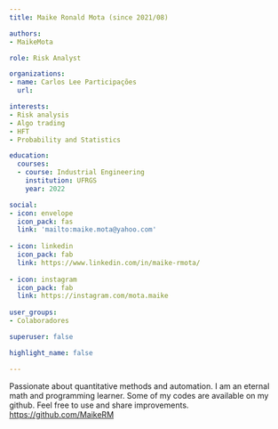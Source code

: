 ```yaml
---
title: Maike Ronald Mota (since 2021/08)

authors:
- MaikeMota

role: Risk Analyst

organizations:
- name: Carlos Lee Participações
  url:

interests:
- Risk analysis
- Algo trading
- HFT
- Probability and Statistics

education:
  courses:
  - course: Industrial Engineering
    institution: UFRGS
    year: 2022

social:    
- icon: envelope
  icon_pack: fas
  link: 'mailto:maike.mota@yahoo.com'
  
- icon: linkedin
  icon_pack: fab
  link: https://www.linkedin.com/in/maike-rmota/
  
- icon: instagram
  icon_pack: fab
  link: https://instagram.com/mota.maike
  
user_groups:
- Colaboradores

superuser: false

highlight_name: false

---
```


Passionate about quantitative methods and automation. I am an eternal math and programming learner. Some of my codes are available on my github. Feel free to use and share improvements. https://github.com/MaikeRM